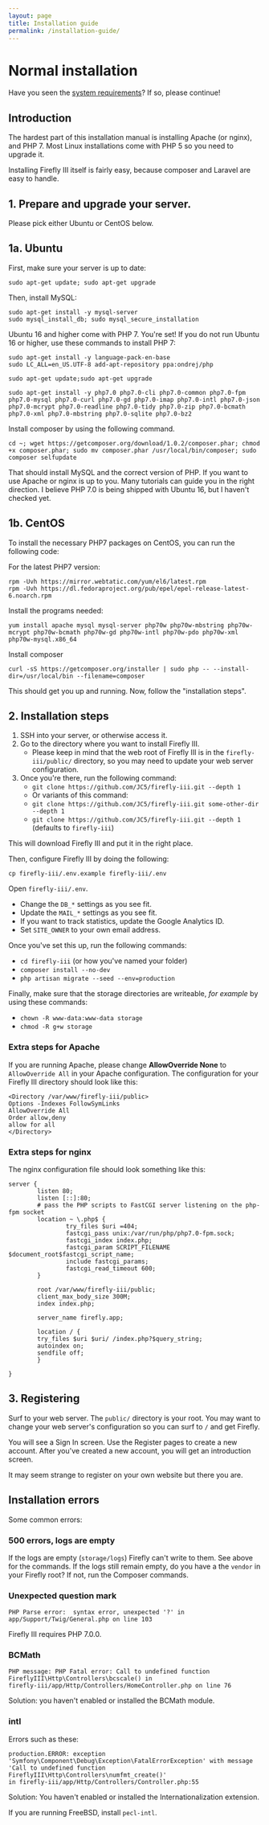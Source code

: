```yaml
---
layout: page
title: Installation guide
permalink: /installation-guide/
---
```


# Normal installation

Have you seen the [system requirements](../system-requirements/)? If so, please continue!

## Introduction

The hardest part of this installation manual is installing Apache (or nginx), and PHP 7. Most Linux installations come with PHP 5 so you need to upgrade it.

Installing Firefly III itself is fairly easy, because composer and Laravel are easy to handle.

## 1. Prepare and upgrade your server.

Please pick either Ubuntu or CentOS below.

## 1a. Ubuntu

First, make sure your server is up to date:

```
sudo apt-get update; sudo apt-get upgrade
```

Then, install MySQL:

```
sudo apt-get install -y mysql-server
sudo mysql_install_db; sudo mysql_secure_installation
```

Ubuntu 16 and higher come with PHP 7. You're set! If you do not run Ubuntu 16 or higher, use these commands to install PHP 7:


```
sudo apt-get install -y language-pack-en-base
sudo LC_ALL=en_US.UTF-8 add-apt-repository ppa:ondrej/php

sudo apt-get update;sudo apt-get upgrade

sudo apt-get install -y php7.0 php7.0-cli php7.0-common php7.0-fpm php7.0-mysql php7.0-curl php7.0-gd php7.0-imap php7.0-intl php7.0-json php7.0-mcrypt php7.0-readline php7.0-tidy php7.0-zip php7.0-bcmath php7.0-xml php7.0-mbstring php7.0-sqlite php7.0-bz2

```

Install composer by using the following command.


```
cd ~; wget https://getcomposer.org/download/1.0.2/composer.phar; chmod +x composer.phar; sudo mv composer.phar /usr/local/bin/composer; sudo composer selfupdate

```

That should install MySQL and the correct version of PHP. If you want to use Apache or nginx is up to you. Many tutorials can guide you in the right direction. I believe PHP 7.0 is being shipped with Ubuntu 16, but I haven't checked yet.


## 1b. CentOS

To install the necessary PHP7 packages on CentOS, you can run the following code:

For the latest PHP7 version: 

```
rpm -Uvh https://mirror.webtatic.com/yum/el6/latest.rpm
rpm -Uvh https://dl.fedoraproject.org/pub/epel/epel-release-latest-6.noarch.rpm
```

Install the programs needed:
```
yum install apache mysql mysql-server php70w php70w-mbstring php70w-mcrypt php70w-bcmath php70w-gd php70w-intl php70w-pdo php70w-xml php70w-mysql.x86_64
```

Install composer

```
curl -sS https://getcomposer.org/installer | sudo php -- --install-dir=/usr/local/bin --filename=composer
```

This should get you up and running. Now, follow the "installation steps".

## 2. Installation steps

1. SSH into your server, or otherwise access it.
2. Go to the directory where you want to install Firefly III.
   - Please keep in mind that the web root of Firefly III is in the ``firefly-iii/public/`` directory, so you may need to update your web server configuration.
3. Once you're there, run the following command:
   - ``git clone https://github.com/JC5/firefly-iii.git --depth 1``
   - Or variants of this command:
   - ``git clone https://github.com/JC5/firefly-iii.git some-other-dir --depth 1``
   - ``git clone https://github.com/JC5/firefly-iii.git --depth 1`` (defaults to ``firefly-iii``)

This will download Firefly III and put it in the right place.

Then, configure Firefly III by doing the following:


``cp firefly-iii/.env.example firefly-iii/.env``

Open ``firefly-iii/.env``.

* Change the ``DB_*`` settings as you see fit.
* Update the ``MAIL_*`` settings as you see fit.
* If you want to track statistics, update the Google Analytics ID.
* Set ``SITE_OWNER`` to your own email address.

Once you've set this up, run the following commands:

* ``cd firefly-iii`` (or how you've named your folder)
* ``composer install --no-dev``
* ``php artisan migrate --seed --env=production``

Finally, make sure that the storage directories are writeable, _for example_ by using these commands:

* ``chown -R www-data:www-data storage``
* ``chmod -R g+w storage``

### Extra steps for Apache

If you are running Apache, please change **AllowOverride None** to ``AllowOverride All`` in your Apache configuration. The configuration for your Firefly III directory should look like this:

```
<Directory /var/www/firefly-iii/public>
Options -Indexes FollowSymLinks
AllowOverride All
Order allow,deny
allow for all
</Directory>
```

### Extra steps for nginx

The nginx configuration file should look something like this:

```
server {
       	listen 80;
       	listen [::]:80;
        # pass the PHP scripts to FastCGI server listening on the php-fpm socket
        location ~ \.php$ {
                try_files $uri =404;
                fastcgi_pass unix:/var/run/php/php7.0-fpm.sock;
                fastcgi_index index.php;
                fastcgi_param SCRIPT_FILENAME $document_root$fastcgi_script_name;
                include fastcgi_params;
                fastcgi_read_timeout 600;
        }

       	root /var/www/firefly-iii/public;
       	client_max_body_size 300M;
	    index index.php;

       	server_name firefly.app;

       	location / {
        try_files $uri $uri/ /index.php?$query_string;
        autoindex on;
        sendfile off;
       	}

}
```

## 3. Registering

Surf to your web server. The ``public/`` directory is your root. You may want to change your web server's configuration so you can surf to ``/`` and get Firefly.

You will see a Sign In screen. Use the Register pages to create a new account. After you've created a new account, you will get an introduction screen.

It may seem strange to register on your own website but there you are.


## Installation errors

Some common errors:

### 500 errors, logs are empty

If the logs are empty (``storage/logs``) Firefly can't write to them. See above for the commands. If the logs still remain empty, do you have a the ``vendor`` in your Firefly root? If not, run the Composer commands.

### Unexpected question mark

```
PHP Parse error:  syntax error, unexpected '?' in 
app/Support/Twig/General.php on line 103
```

Firefly III requires PHP 7.0.0.

### BCMath

```
PHP message: PHP Fatal error: Call to undefined function 
FireflyIII\Http\Controllers\bcscale() in
firefly-iii/app/Http/Controllers/HomeController.php on line 76
```

Solution: you haven't enabled or installed the BCMath module.

### intl

Errors such as these:

```
production.ERROR: exception 
'Symfony\Component\Debug\Exception\FatalErrorException' with message
'Call to undefined function FireflyIII\Http\Controllers\numfmt_create()'
in firefly-iii/app/Http/Controllers/Controller.php:55
```

Solution: You haven't enabled or installed the Internationalization extension.

If you are running FreeBSD, install ``pecl-intl``.